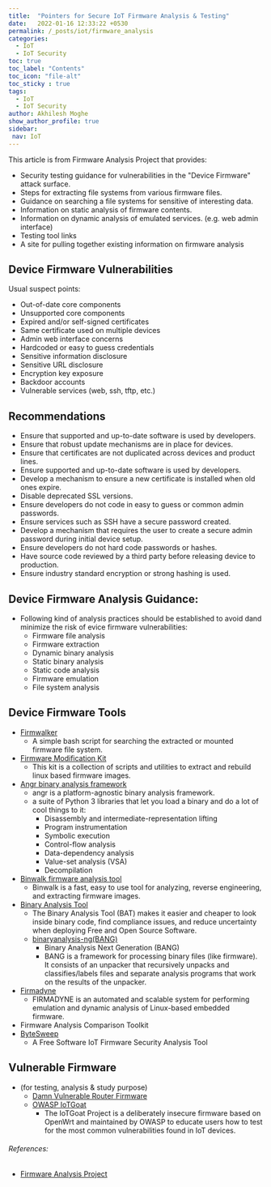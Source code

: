 ```yaml
---
title:  "Pointers for Secure IoT Firmware Analysis & Testing"
date:   2022-01-16 12:33:22 +0530
permalink: /_posts/iot/firmware_analysis
categories:
  - IoT
  - IoT Security
toc: true
toc_label: "Contents"
toc_icon: "file-alt"
toc_sticky : true
tags:
  - IoT
  - IoT Security
author: Akhilesh Moghe
show_author_profile: true
sidebar:
 nav: IoT
---
```


This article is from Firmware Analysis Project that provides:
  - Security testing guidance for vulnerabilities in the "Device Firmware" attack surface.
  - Steps for extracting file systems from various firmware files.
  - Guidance on searching a file systems for sensitive of interesting data.
  - Information on static analysis of firmware contents.
  - Information on dynamic analysis of emulated services. (e.g. web admin interface)
  - Testing tool links
  - A site for pulling together existing information on firmware analysis
  
## Device Firmware Vulnerabilities
Usual suspect points:
  - Out-of-date core components
  - Unsupported core components
  - Expired and/or self-signed certificates
  - Same certificate used on multiple devices
  - Admin web interface concerns
  - Hardcoded or easy to guess credentials
  - Sensitive information disclosure
  - Sensitive URL disclosure
  - Encryption key exposure
  - Backdoor accounts
  - Vulnerable services (web, ssh, tftp, etc.)

## Recommendations
  - Ensure that supported and up-to-date software is used by developers.
  - Ensure that robust update mechanisms are in place for devices.
  - Ensure that certificates are not duplicated across devices and product lines.
  - Ensure supported and up-to-date software is used by developers.
  - Develop a mechanism to ensure a new certificate is installed when old ones expire.
  - Disable deprecated SSL versions.
  - Ensure developers do not code in easy to guess or common admin passwords.
  - Ensure services such as SSH have a secure password created.
  - Develop a mechanism that requires the user to create a secure admin password during initial device setup.
  - Ensure developers do not hard code passwords or hashes.
  - Have source code reviewed by a third party before releasing device to production.
  - Ensure industry standard encryption or strong hashing is used.


## Device Firmware Analysis Guidance:
- Following kind of analysis practices should be established to avoid dand minimize the risk of evice firmware vulnerabilities:
  - Firmware file analysis
  - Firmware extraction
  - Dynamic binary analysis
  - Static binary analysis
  - Static code analysis
  - Firmware emulation
  - File system analysis

## Device Firmware Tools
  - [Firmwalker](https://github.com/craigz28/firmwalker)
    - A simple bash script for searching the extracted or mounted firmware file system.
  - [Firmware Modification Kit](https://code.google.com/archive/p/firmware-mod-kit/)
    - This kit is a collection of scripts and utilities to extract and rebuild linux based firmware images.
  - [Angr binary analysis framework](https://github.com/angr/angr)
    - angr is a platform-agnostic binary analysis framework.
    - a suite of Python 3 libraries that let you load a binary and do a lot of cool things to it:
      - Disassembly and intermediate-representation lifting
      - Program instrumentation
      - Symbolic execution
      - Control-flow analysis
      - Data-dependency analysis
      - Value-set analysis (VSA)
      - Decompilation
  - [Binwalk firmware analysis tool](https://github.com/ReFirmLabs/binwalk)
    - Binwalk is a fast, easy to use tool for analyzing, reverse engineering, and extracting firmware images.
  - [Binary Analysis Tool](http://www.binaryanalysis.org/old/content/show/tool)
    - The Binary Analysis Tool (BAT) makes it easier and cheaper to look inside binary code, find compliance issues, and reduce uncertainty when deploying Free and Open Source Software.
    - [binaryanalysis-ng(BANG)](https://github.com/armijnhemel/binaryanalysis-ng)
      - Binary Analysis Next Generation (BANG)
      - BANG is a framework for processing binary files (like firmware). It consists of an unpacker that recursively unpacks and classifies/labels files and separate analysis programs that work on the results of the unpacker.
  - [Firmadyne](https://github.com/firmadyne/firmadyne)
    - FIRMADYNE is an automated and scalable system for performing emulation and dynamic analysis of Linux-based embedded firmware.
  - Firmware Analysis Comparison Toolkit
  - [ByteSweep](https://gitlab.com/bytesweep/bytesweep)
    - A Free Software IoT Firmware Security Analysis Tool

## Vulnerable Firmware
- (for testing, analysis & study purpose)
  - [Damn Vulnerable Router Firmware](https://github.com/praetorian-inc/DVRF)
  - [OWASP IoTGoat](https://github.com/scriptingxss/IoTGoat)
    - The IoTGoat Project is a deliberately insecure firmware based on OpenWrt and maintained by OWASP to educate users how to test for the most common vulnerabilities found in IoT devices.


###### References:
- [Firmware Analysis Project](https://wiki.owasp.org/index.php/OWASP_Internet_of_Things_Project#tab=Firmware_Analysis)

